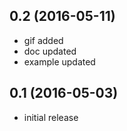 ## 0.2 (2016-05-11)

- gif added
- doc updated
- example updated

## 0.1 (2016-05-03)

- initial release